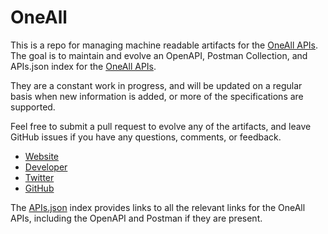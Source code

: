 # OneAllThis is a repo for managing machine readable artifacts for the [OneAll APIs](http://docs.oneall.com/). The goal is to maintain and evolve an OpenAPI, Postman Collection, and APIs.json index for the [OneAll APIs](http://docs.oneall.com/).They are a constant work in progress, and will be updated on a regular basis when new information is added, or more of the specifications are supported.Feel free to submit a pull request to evolve any of the artifacts, and leave GitHub issues if you have any questions, comments, or feedback.- [Website](http://docs.oneall.com/)- [Developer](http://docs.oneall.com/)- [Twitter](https://twitter.com/oneall)- [GitHub](https://github.com/oneall)The [APIs.json](https://github.com/api-evangelist/oneall/blob/master/apis.json) index provides links to all the relevant links for the OneAll APIs, including the OpenAPI and Postman if they are present.